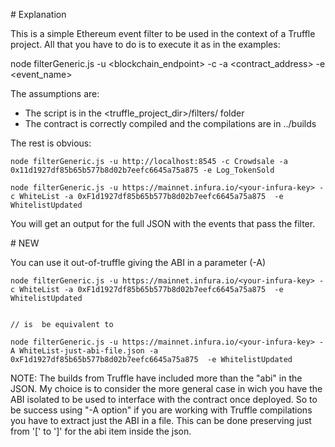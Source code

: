 
# Explanation

This is a simple Ethereum event filter to be used in the context of a Truffle project. All that you have to do is to execute it as in the examples:

node filterGeneric.js -u <blockchain_endpoint> -c <ContractName> -a <contract_address> -e <event_name>


The assumptions are:
* The script is in the <truffle_project_dir>/filters/ folder 
* The contract is correctly compiled and the compilations are in ../builds

The rest is obvious:

```
node filterGeneric.js -u http://localhost:8545 -c Crowdsale -a 0x11d1927df85b65b577b8d02b7eefc6645a75a875 -e Log_TokenSold

node filterGeneric.js -u https://mainnet.infura.io/<your-infura-key> -c WhiteList -a 0xF1d1927df85b65b577b8d02b7eefc6645a75a875  -e WhitelistUpdated
```


You will get an output for the full JSON with the events that pass the filter.


# NEW

You can use it out-of-truffle giving the ABI in a parameter (-A)


```
node filterGeneric.js -u https://mainnet.infura.io/<your-infura-key> -c WhiteList -a 0xF1d1927df85b65b577b8d02b7eefc6645a75a875  -e WhitelistUpdated


// is  be equivalent to 

node filterGeneric.js -u https://mainnet.infura.io/<your-infura-key> -A WhiteList-just-abi-file.json -a 0xF1d1927df85b65b577b8d02b7eefc6645a75a875  -e WhitelistUpdated

```

NOTE: The builds from Truffle have included more than the "abi" in the JSON. My choice is to consider the more general case in wich you have the ABI isolated to be used to interface with the contract once deployed. So to be success using "-A option" if you are working with Truffle compilations you have to extract just the ABI in a file. This can be done preserving just from '[' to ']' for the abi item inside the json.






